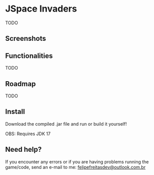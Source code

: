 
[//]: # (![Logo]&#40;https://github.com/Marchinner/JPong/blob/master/res/icon.png?raw=true&#41;)

# JSpace Invaders 

[//]: # ([Clique aqui para ler em Português]&#40;https://github.com/Marchinner/JPong/blob/master/res/README-ptbr.md&#41;)

TODO

## Screenshots

[//]: # (![App Screenshot]&#40;https://github.com/Marchinner/JPong/blob/master/res/mainMenuPrintEnUS.png?raw=true&#41;)

[//]: # (![App Screenshot]&#40;https://github.com/Marchinner/JPong/blob/master/res/inGamePrintEnUS.png?raw=true&#41;)

[//]: # (![App Screenshot]&#40;https://github.com/Marchinner/JPong/blob/master/res/pausedPrintEnUS.png?raw=true&#41;)

[//]: # (![App Screenshot]&#40;https://github.com/Marchinner/JPong/blob/master/res/gameOverPrintEnUS.png?raw=true&#41;)


## Functionalities

TODO

## Roadmap

TODO

## Install

Download the compiled .jar file and run or build it yourself!

OBS: Requires JDK 17
## Need help?

If you encounter any errors or if you are having problems running the game/code, send an e-mail to me: felipefreitasdev@outlook.com.br
